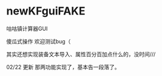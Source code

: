 # newKFguiFAKE
咕咕镇计算器GUI

傻瓜式操作
欢迎测试bug（

其实还想实现装备文本导入、属性百分百加点什么的，没时间///

02/22 更新
那两功能实现了，基本告一段落了。
